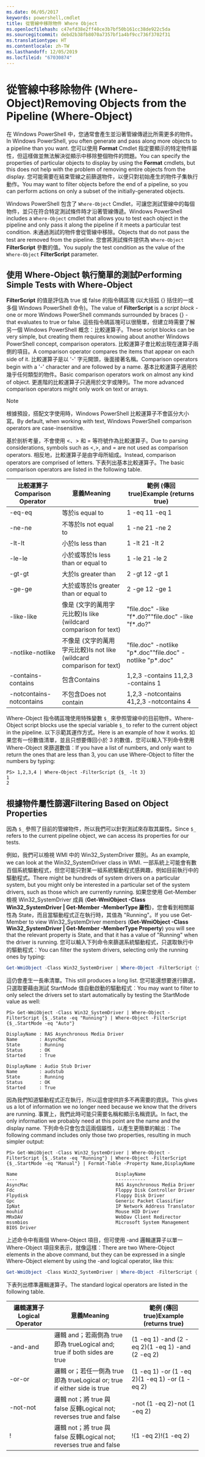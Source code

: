 ```yaml
---
ms.date: 06/05/2017
keywords: powershell,cmdlet
title: 從管線中移除物件 Where Object
ms.openlocfilehash: c47efd38e2ff40ce3b7bf50b161cc38de922c5da
ms.sourcegitcommit: debd2b38fb8070a7357bf1a4bf9cc736f3702f31
ms.translationtype: HT
ms.contentlocale: zh-TW
ms.lasthandoff: 12/05/2019
ms.locfileid: "67030874"
---
```

# <a name="removing-objects-from-the-pipeline-where-object"></a><span data-ttu-id="0b672-103">從管線中移除物件 (Where-Object)</span><span class="sxs-lookup"><span data-stu-id="0b672-103">Removing Objects from the Pipeline (Where-Object)</span></span>

<span data-ttu-id="0b672-104">在 Windows PowerShell 中，您通常會產生並沿著管線傳遞比所需更多的物件。</span><span class="sxs-lookup"><span data-stu-id="0b672-104">In Windows PowerShell, you often generate and pass along more objects to a pipeline than you want.</span></span> <span data-ttu-id="0b672-105">您可以使用 **Format** Cmdlet 指定要顯示的特定物件屬性，但這樣做並無法解決從顯示中移除整個物件的問題。</span><span class="sxs-lookup"><span data-stu-id="0b672-105">You can specify the properties of particular objects to display by using the **Format** cmdlets, but this does not help with the problem of removing entire objects from the display.</span></span> <span data-ttu-id="0b672-106">您可能需要在結束管線之前篩選物件，以便只對初始產生的物件子集執行動作。</span><span class="sxs-lookup"><span data-stu-id="0b672-106">You may want to filter objects before the end of a pipeline, so you can perform actions on only a subset of the initially-generated objects.</span></span>

<span data-ttu-id="0b672-107">Windows PowerShell 包含了 `Where-Object` Cmdlet，可讓您測試管線中的每個物件，並只在符合特定測試條件時才沿著管線傳遞。</span><span class="sxs-lookup"><span data-stu-id="0b672-107">Windows PowerShell includes a `Where-Object` cmdlet that allows you to test each object in the pipeline and only pass it along the pipeline if it meets a particular test condition.</span></span> <span data-ttu-id="0b672-108">未通過測試的物件會從管線中移除。</span><span class="sxs-lookup"><span data-stu-id="0b672-108">Objects that do not pass the test are removed from the pipeline.</span></span> <span data-ttu-id="0b672-109">您會將測試條件提供為 `Where-Object` **FilterScript** 參數的值。</span><span class="sxs-lookup"><span data-stu-id="0b672-109">You supply the test condition as the value of the `Where-Object` **FilterScript** parameter.</span></span>

## <a name="performing-simple-tests-with-where-object"></a><span data-ttu-id="0b672-110">使用 Where-Object 執行簡單的測試</span><span class="sxs-lookup"><span data-stu-id="0b672-110">Performing Simple Tests with Where-Object</span></span>

<span data-ttu-id="0b672-111">**FilterScript** 的值是評估為 true 或 false 的指令碼區塊  (以大括弧 {} 括住的一或多個 Windows PowerShell 命令)。</span><span class="sxs-lookup"><span data-stu-id="0b672-111">The value of **FilterScript** is a *script block* -  one or more Windows PowerShell commands surrounded by braces {} - that evaluates to true or false.</span></span> <span data-ttu-id="0b672-112">這些指令碼區塊可以很簡單，但建立時需要了解另一個 Windows PowerShell 概念：比較運算子。</span><span class="sxs-lookup"><span data-stu-id="0b672-112">These script blocks can be very simple, but creating them requires knowing about another Windows PowerShell concept, comparison operators.</span></span> <span data-ttu-id="0b672-113">比較運算子會比較出現在運算子兩側的項目。</span><span class="sxs-lookup"><span data-stu-id="0b672-113">A comparison operator compares the items that appear on each side of it.</span></span> <span data-ttu-id="0b672-114">比較運算子是以 '-' 字元開頭，後面接著名稱。</span><span class="sxs-lookup"><span data-stu-id="0b672-114">Comparison operators begin with a '-' character and are followed by a name.</span></span> <span data-ttu-id="0b672-115">基本比較運算子適用於幾乎任何類型的物件。</span><span class="sxs-lookup"><span data-stu-id="0b672-115">Basic comparison operators work on almost any kind of object.</span></span> <span data-ttu-id="0b672-116">更進階的比較運算子只適用於文字或陣列。</span><span class="sxs-lookup"><span data-stu-id="0b672-116">The more advanced comparison operators might only work on text or arrays.</span></span>

> [!NOTE]
> <span data-ttu-id="0b672-117">根據預設，搭配文字使用時，Windows PowerShell 比較運算子不會區分大小寫。</span><span class="sxs-lookup"><span data-stu-id="0b672-117">By default, when working with text, Windows PowerShell comparison operators are case-insensitive.</span></span>

<span data-ttu-id="0b672-118">基於剖析考量，不會使用 <、> 和 = 等符號作為比較運算子。</span><span class="sxs-lookup"><span data-stu-id="0b672-118">Due to parsing considerations, symbols such as <,>, and = are not used as comparison operators.</span></span> <span data-ttu-id="0b672-119">相反地，比較運算子是由字母所組成。</span><span class="sxs-lookup"><span data-stu-id="0b672-119">Instead, comparison operators are comprised of letters.</span></span> <span data-ttu-id="0b672-120">下表列出基本比較運算子。</span><span class="sxs-lookup"><span data-stu-id="0b672-120">The basic comparison operators are listed in the following table.</span></span>

|<span data-ttu-id="0b672-121">比較運算子</span><span class="sxs-lookup"><span data-stu-id="0b672-121">Comparison Operator</span></span>|<span data-ttu-id="0b672-122">意義</span><span class="sxs-lookup"><span data-stu-id="0b672-122">Meaning</span></span>|<span data-ttu-id="0b672-123">範例 (傳回 true)</span><span class="sxs-lookup"><span data-stu-id="0b672-123">Example (returns true)</span></span>|
|-----------------------|-----------|--------------------------|
|<span data-ttu-id="0b672-124">-eq</span><span class="sxs-lookup"><span data-stu-id="0b672-124">-eq</span></span>|<span data-ttu-id="0b672-125">等於</span><span class="sxs-lookup"><span data-stu-id="0b672-125">is equal to</span></span>|<span data-ttu-id="0b672-126">1 -eq 1</span><span class="sxs-lookup"><span data-stu-id="0b672-126">1 -eq 1</span></span>|
|<span data-ttu-id="0b672-127">-ne</span><span class="sxs-lookup"><span data-stu-id="0b672-127">-ne</span></span>|<span data-ttu-id="0b672-128">不等於</span><span class="sxs-lookup"><span data-stu-id="0b672-128">Is not equal to</span></span>|<span data-ttu-id="0b672-129">1 -ne 2</span><span class="sxs-lookup"><span data-stu-id="0b672-129">1 -ne 2</span></span>|
|<span data-ttu-id="0b672-130">-lt</span><span class="sxs-lookup"><span data-stu-id="0b672-130">-lt</span></span>|<span data-ttu-id="0b672-131">小於</span><span class="sxs-lookup"><span data-stu-id="0b672-131">Is less than</span></span>|<span data-ttu-id="0b672-132">1 -lt 2</span><span class="sxs-lookup"><span data-stu-id="0b672-132">1 -lt 2</span></span>|
|<span data-ttu-id="0b672-133">-le</span><span class="sxs-lookup"><span data-stu-id="0b672-133">-le</span></span>|<span data-ttu-id="0b672-134">小於或等於</span><span class="sxs-lookup"><span data-stu-id="0b672-134">Is less than or equal to</span></span>|<span data-ttu-id="0b672-135">1 -le 2</span><span class="sxs-lookup"><span data-stu-id="0b672-135">1 -le 2</span></span>|
|<span data-ttu-id="0b672-136">-gt</span><span class="sxs-lookup"><span data-stu-id="0b672-136">-gt</span></span>|<span data-ttu-id="0b672-137">大於</span><span class="sxs-lookup"><span data-stu-id="0b672-137">Is greater than</span></span>|<span data-ttu-id="0b672-138">2 -gt 1</span><span class="sxs-lookup"><span data-stu-id="0b672-138">2 -gt 1</span></span>|
|<span data-ttu-id="0b672-139">-ge</span><span class="sxs-lookup"><span data-stu-id="0b672-139">-ge</span></span>|<span data-ttu-id="0b672-140">大於或等於</span><span class="sxs-lookup"><span data-stu-id="0b672-140">Is greater than or equal to</span></span>|<span data-ttu-id="0b672-141">2 -ge 1</span><span class="sxs-lookup"><span data-stu-id="0b672-141">2 -ge 1</span></span>|
|<span data-ttu-id="0b672-142">-like</span><span class="sxs-lookup"><span data-stu-id="0b672-142">-like</span></span>|<span data-ttu-id="0b672-143">像是 (文字的萬用字元比較)</span><span class="sxs-lookup"><span data-stu-id="0b672-143">Is like (wildcard comparison for text)</span></span>|<span data-ttu-id="0b672-144">"file.doc" -like "f\*.do?"</span><span class="sxs-lookup"><span data-stu-id="0b672-144">"file.doc" -like "f\*.do?"</span></span>|
|<span data-ttu-id="0b672-145">-notlike</span><span class="sxs-lookup"><span data-stu-id="0b672-145">-notlike</span></span>|<span data-ttu-id="0b672-146">不像是 (文字的萬用字元比較)</span><span class="sxs-lookup"><span data-stu-id="0b672-146">Is not like (wildcard comparison for text)</span></span>|<span data-ttu-id="0b672-147">"file.doc" -notlike "p\*.doc"</span><span class="sxs-lookup"><span data-stu-id="0b672-147">"file.doc" -notlike "p\*.doc"</span></span>|
|<span data-ttu-id="0b672-148">-contains</span><span class="sxs-lookup"><span data-stu-id="0b672-148">-contains</span></span>|<span data-ttu-id="0b672-149">包含</span><span class="sxs-lookup"><span data-stu-id="0b672-149">Contains</span></span>|<span data-ttu-id="0b672-150">1,2,3 -contains 1</span><span class="sxs-lookup"><span data-stu-id="0b672-150">1,2,3 -contains 1</span></span>|
|<span data-ttu-id="0b672-151">-notcontains</span><span class="sxs-lookup"><span data-stu-id="0b672-151">-notcontains</span></span>|<span data-ttu-id="0b672-152">不包含</span><span class="sxs-lookup"><span data-stu-id="0b672-152">Does not contain</span></span>|<span data-ttu-id="0b672-153">1,2,3 -notcontains 4</span><span class="sxs-lookup"><span data-stu-id="0b672-153">1,2,3 -notcontains 4</span></span>|

<span data-ttu-id="0b672-154">Where-Object 指令碼區塊使用特殊變數 `$_` 來參照管線中的目前物件。</span><span class="sxs-lookup"><span data-stu-id="0b672-154">Where-Object script blocks use the special variable `$_` to refer to the current object in the pipeline.</span></span> <span data-ttu-id="0b672-155">以下示範其運作方式。</span><span class="sxs-lookup"><span data-stu-id="0b672-155">Here is an example of how it works.</span></span> <span data-ttu-id="0b672-156">如果您有一份數值清單，並且只想要傳回小於 3 的數值，您可以輸入下列命令使用 Where-Object 來篩選數值︰</span><span class="sxs-lookup"><span data-stu-id="0b672-156">If you have a list of numbers, and only want to return the ones that are less than 3, you can use Where-Object to filter the numbers by typing:</span></span>

```
PS> 1,2,3,4 | Where-Object -FilterScript {$_ -lt 3}
1
2
```

## <a name="filtering-based-on-object-properties"></a><span data-ttu-id="0b672-157">根據物件屬性篩選</span><span class="sxs-lookup"><span data-stu-id="0b672-157">Filtering Based on Object Properties</span></span>

<span data-ttu-id="0b672-158">因為 `$_` 參照了目前的管線物件，所以我們可以針對測試來存取其屬性。</span><span class="sxs-lookup"><span data-stu-id="0b672-158">Since `$_` refers to the current pipeline object, we can access its properties for our tests.</span></span>

<span data-ttu-id="0b672-159">例如，我們可以檢視 WMI 中的 Win32_SystemDriver 類別。</span><span class="sxs-lookup"><span data-stu-id="0b672-159">As an example, we can look at the Win32_SystemDriver class in WMI.</span></span> <span data-ttu-id="0b672-160">一部系統上可能會有數百個系統驅動程式，但您可能只對某一組系統驅動程式感興趣，例如目前執行中的驅動程式。</span><span class="sxs-lookup"><span data-stu-id="0b672-160">There might be hundreds of system drivers on a particular system, but you might only be interested in a particular set of the system drivers, such as those which are currently running.</span></span> <span data-ttu-id="0b672-161">如果您使用 Get-Member 檢視 Win32_SystemDriver 成員 (**Get-WmiObject -Class Win32_SystemDriver | Get-Member -MemberType 屬性**)，您會看到相關屬性為 State，而且當驅動程式正在執行時，其值為 "Running"。</span><span class="sxs-lookup"><span data-stu-id="0b672-161">If you use Get-Member to view Win32_SystemDriver members (**Get-WmiObject -Class Win32_SystemDriver | Get-Member -MemberType Property**) you will see that the relevant property is State, and that it has a value of "Running" when the driver is running.</span></span> <span data-ttu-id="0b672-162">您可以輸入下列命令來篩選系統驅動程式，只選取執行中的驅動程式︰</span><span class="sxs-lookup"><span data-stu-id="0b672-162">You can filter the system drivers, selecting only the running ones by typing:</span></span>

```powershell
Get-WmiObject -Class Win32_SystemDriver | Where-Object -FilterScript {$_.State -eq 'Running'}
```

<span data-ttu-id="0b672-163">這仍會產生一長串清單。</span><span class="sxs-lookup"><span data-stu-id="0b672-163">This still produces a long list.</span></span> <span data-ttu-id="0b672-164">您可能還想要進行篩選，只選取要藉由測試 StartMode 值自動啟動的驅動程式︰</span><span class="sxs-lookup"><span data-stu-id="0b672-164">You may want to filter to only select the drivers set to start automatically by testing the StartMode value as well:</span></span>

```
PS> Get-WmiObject -Class Win32_SystemDriver | Where-Object -FilterScript {$_.State -eq "Running"} | Where-Object -FilterScript {$_.StartMode -eq "Auto"}

DisplayName : RAS Asynchronous Media Driver
Name        : AsyncMac
State       : Running
Status      : OK
Started     : True

DisplayName : Audio Stub Driver
Name        : audstub
State       : Running
Status      : OK
Started     : True
```

<span data-ttu-id="0b672-165">因為我們知道驅動程式正在執行，所以這會提供許多不再需要的資訊。</span><span class="sxs-lookup"><span data-stu-id="0b672-165">This gives us a lot of information we no longer need because we know that the drivers are running.</span></span> <span data-ttu-id="0b672-166">事實上，我們此時可能只需要名稱和顯示名稱資訊。</span><span class="sxs-lookup"><span data-stu-id="0b672-166">In fact, the only information we probably need at this point are the name and the display name.</span></span> <span data-ttu-id="0b672-167">下列命令只會包含這兩個屬性，以產生更簡單的輸出︰</span><span class="sxs-lookup"><span data-stu-id="0b672-167">The following command includes only those two properties, resulting in much simpler output:</span></span>

```
PS> Get-WmiObject -Class Win32_SystemDriver | Where-Object -FilterScript {$_.State -eq "Running"} | Where-Object -FilterScript {$_.StartMode -eq "Manual"} | Format-Table -Property Name,DisplayName

Name                                    DisplayName
----                                    -----------
AsyncMac                                RAS Asynchronous Media Driver
Fdc                                     Floppy Disk Controller Driver
Flpydisk                                Floppy Disk Driver
Gpc                                     Generic Packet Classifier
IpNat                                   IP Network Address Translator
mouhid                                  Mouse HID Driver
MRxDAV                                  WebDav Client Redirector
mssmbios                                Microsoft System Management BIOS Driver
```

<span data-ttu-id="0b672-168">上述命令中有兩個 Where-Object 項目，但可使用 -and 邏輯運算子以單一 Where-Object 項目來表示，就像這樣︰</span><span class="sxs-lookup"><span data-stu-id="0b672-168">There are two Where-Object elements in the above command, but they can be expressed in a single Where-Object element by using the -and logical operator, like this:</span></span>

```powershell
Get-WmiObject -Class Win32_SystemDriver | Where-Object -FilterScript { ($_.State -eq 'Running') -and ($_.StartMode -eq 'Manual') } | Format-Table -Property Name,DisplayName
```

<span data-ttu-id="0b672-169">下表列出標準邏輯運算子。</span><span class="sxs-lookup"><span data-stu-id="0b672-169">The standard logical operators are listed in the following table.</span></span>

|<span data-ttu-id="0b672-170">邏輯運算子</span><span class="sxs-lookup"><span data-stu-id="0b672-170">Logical Operator</span></span>|<span data-ttu-id="0b672-171">意義</span><span class="sxs-lookup"><span data-stu-id="0b672-171">Meaning</span></span>|<span data-ttu-id="0b672-172">範例 (傳回 true)</span><span class="sxs-lookup"><span data-stu-id="0b672-172">Example (returns true)</span></span>|
|--------------------|-----------|--------------------------|
|<span data-ttu-id="0b672-173">-and</span><span class="sxs-lookup"><span data-stu-id="0b672-173">-and</span></span>|<span data-ttu-id="0b672-174">邏輯 and；若兩側為 true 即為 true</span><span class="sxs-lookup"><span data-stu-id="0b672-174">Logical and; true if both sides are true</span></span>|<span data-ttu-id="0b672-175">(1 -eq 1) -and (2 -eq 2)</span><span class="sxs-lookup"><span data-stu-id="0b672-175">(1 -eq 1) -and (2 -eq 2)</span></span>|
|<span data-ttu-id="0b672-176">-or</span><span class="sxs-lookup"><span data-stu-id="0b672-176">-or</span></span>|<span data-ttu-id="0b672-177">邏輯 or；若任一側為 true 即為 true</span><span class="sxs-lookup"><span data-stu-id="0b672-177">Logical or; true if either side is true</span></span>|<span data-ttu-id="0b672-178">(1 -eq 1) -or (1 -eq 2)</span><span class="sxs-lookup"><span data-stu-id="0b672-178">(1 -eq 1) -or (1 -eq 2)</span></span>|
|<span data-ttu-id="0b672-179">-not</span><span class="sxs-lookup"><span data-stu-id="0b672-179">-not</span></span>|<span data-ttu-id="0b672-180">邏輯 not；將 true 與 false 反轉</span><span class="sxs-lookup"><span data-stu-id="0b672-180">Logical not; reverses true and false</span></span>|<span data-ttu-id="0b672-181">-not (1 -eq 2)</span><span class="sxs-lookup"><span data-stu-id="0b672-181">-not (1 -eq 2)</span></span>|
|\!|<span data-ttu-id="0b672-182">邏輯 not；將 true 與 false 反轉</span><span class="sxs-lookup"><span data-stu-id="0b672-182">Logical not; reverses true and false</span></span>|<span data-ttu-id="0b672-183">\!(1 -eq 2)</span><span class="sxs-lookup"><span data-stu-id="0b672-183">\!(1 -eq 2)</span></span>|
